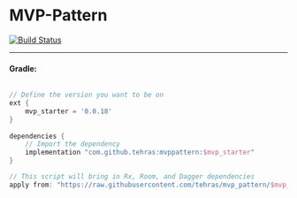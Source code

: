 # MVP-Pattern
[![Build Status](https://travis-ci.org/tehras/mvp_pattern.svg?branch=master)](https://travis-ci.org/tehras/mvp_pattern)

---

<h4>Gradle:</h4>

```Groovy

// Define the version you want to be on
ext {
    mvp_starter = '0.0.18'
}
      
dependencies {    
    // Import the dependency
    implementation "com.github.tehras:mvppattern:$mvp_starter"
}

// This script will bring in Rx, Room, and Dagger dependencies
apply from: "https://raw.githubusercontent.com/tehras/mvp_pattern/$mvp_starter/dependencies.gradle"
```
